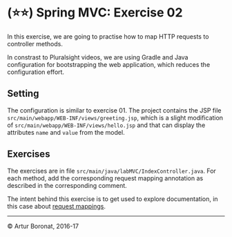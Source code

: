 <link rel='stylesheet' href='web/swiss.css'/>

# (:star::star:) Spring MVC: Exercise 02

In this exercise, we are going to practise how to map HTTP requests to controller methods.

In constrast to Pluralsight videos, we are using Gradle and Java configuration for bootstrapping the web application, which reduces the configuration effort.

## Setting

The configuration is similar to exercise 01. The project contains the JSP file `src/main/webapp/WEB-INF/views/greeting.jsp`, which is a slight modification of `src/main/webapp/WEB-INF/views/hello.jsp` and that can display the attributes `name` and `value` from the model.

## Exercises

The exercises are in file `src/main/java/labMVC/IndexController.java`. For each method, add the corresponding request mapping annotation as described in the corresponding comment.  

The intent behind this exercise is to get used to explore documentation, in this case about [request mappings](http://docs.spring.io/spring/docs/current/spring-framework-reference/html/mvc.html#mvc-ann-requestmapping).

***
&copy; Artur Boronat, 2016-17
